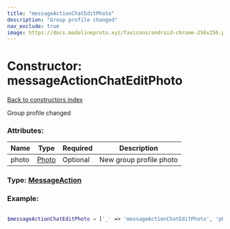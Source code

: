 ```yaml
---
title: "messageActionChatEditPhoto"
description: "Group profile changed"
nav_exclude: true
image: https://docs.madelineproto.xyz/favicons/android-chrome-256x256.png
---
```

# Constructor: messageActionChatEditPhoto  
[Back to constructors index](/API_docs/constructors/index.html)



Group profile changed

### Attributes:

| Name     |    Type       | Required | Description |
|----------|---------------|----------|-------------|
|photo|[Photo](/API_docs/types/Photo.html) | Optional|New group profile photo|



### Type: [MessageAction](/API_docs/types/MessageAction.html)


### Example:

```php

$messageActionChatEditPhoto = ['_' => 'messageActionChatEditPhoto', 'photo' => Photo];
```  
